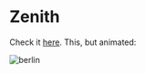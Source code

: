 # Zenith

Check it [here](https://naughty-mcclintock-03d4a2.netlify.com/). This, but animated:

![berlin](https://user-images.githubusercontent.com/140521/54895778-9d717f00-4e97-11e9-8319-9515d939b482.png)
